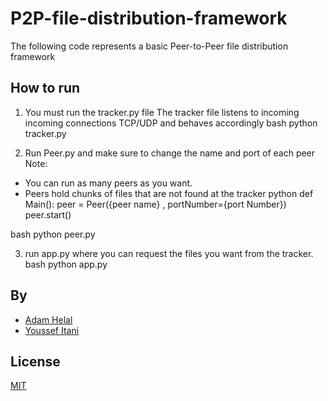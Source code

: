 # P2P-file-distribution-framework
The following code represents a basic Peer-to-Peer file distribution framework
## How to run

1. You must run the tracker.py file
The tracker file listens to incoming incoming connections TCP/UDP and behaves accordingly 
bash
python tracker.py

2. Run Peer.py and make sure to change the name and port of each peer 
Note: 
- You can run as many peers as you want.
- Peers hold chunks of files that are not found at the tracker
python
def Main():
    peer = Peer({peer name} , portNumber={port Number})
    peer.start()    

bash
python peer.py

3. run app.py where you can request the files you want from the tracker. 
bash
python app.py


## By
- [Adam Helal](https://github.com/AdamHelal)
- [Youssef Itani](https://github.com/ymi05)

## License
[MIT](https://choosealicense.com/licenses/mit/)
